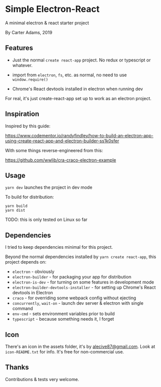 # Simple Electron-React

A minimal electron & react starter project

By Carter Adams, 2019

## Features

* Just the normal `create react-app` project. No redux or typescript or whatever.

* import from `electron`, `fs`, etc. as normal, no need to use `window.require()`

* Chrome's React devtools installed in electron when running dev

For real, it's just create-react-app set up to work as an electron project.

## Inspiration

Inspired by this guide:

<https://www.codementor.io/randyfindley/how-to-build-an-electron-app-using-create-react-app-and-electron-builder-ss1k0sfer>

With some things reverse-engineered from this:

<https://github.com/wwlib/cra-craco-electron-example>

## Usage

`yarn dev` launches the project in dev mode

To build for distribution:

```
yarn build
yarn dist
```

TODO: this is only tested on Linux so far

## Dependencies

I tried to keep dependencies minimal for this project.

Beyond the normal dependencies installed by `yarn create react-app`, this project depends on:

* `electron` - obviously
* `electron-builder` - for packaging your app for distribution
* `electron-is-dev` - for turning on some features in development mode
* `electron-builder-devtools-installer` - for setting up Chrome's React devtools in Electron
* `craco` - for overriding some webpack config without ejecting
* `concurrently`, `wait-on` - launch dev server & electron with single command
* `env-cmd` - sets environment variables prior to build
* `typescript` - because something needs it, I forget

## Icon

There's an icon in the assets folder, it's by alecive87@gmail.com. Look at `icon-README.txt` for info. It's free for non-commercial use.

## Thanks

Contributions & tests very welcome.
